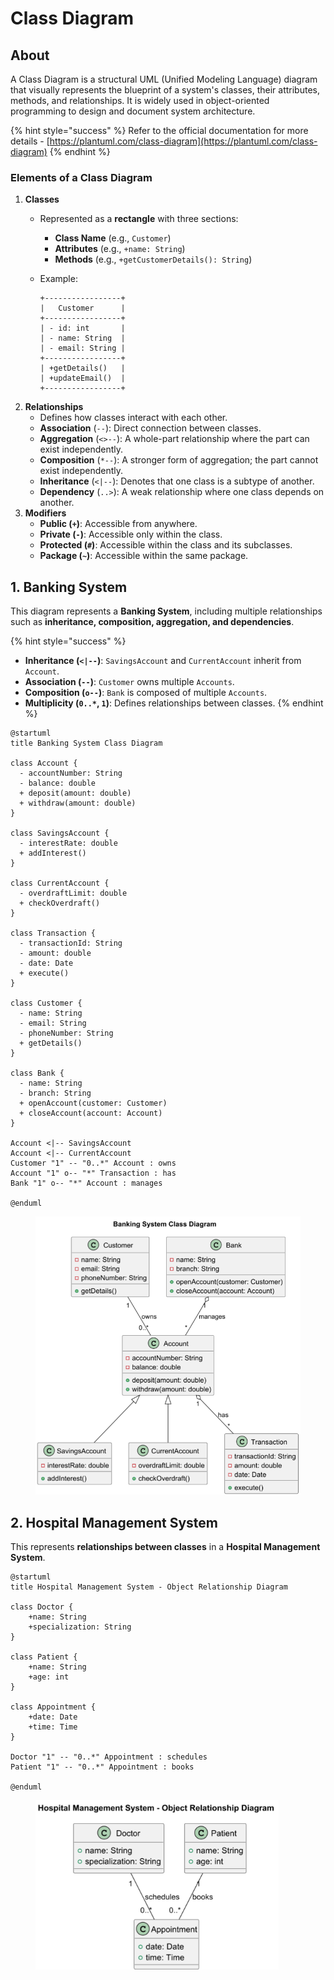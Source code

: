 # Class Diagram

## About

A Class Diagram is a structural UML (Unified Modeling Language) diagram that visually represents the blueprint of a system's classes, their attributes, methods, and relationships. It is widely used in object-oriented programming to design and document system architecture.

{% hint style="success" %}
Refer to the official documentation for more details - [https://plantuml.com/class-diagram](https://plantuml.com/class-diagram)
{% endhint %}

### **Elements of a Class Diagram**

1. **Classes**
   * Represented as a **rectangle** with three sections:
     * **Class Name** (e.g., `Customer`)
     * **Attributes** (e.g., `+name: String`)
     * **Methods** (e.g., `+getCustomerDetails(): String`)
   *   Example:

       ```
       +-----------------+
       |   Customer      |
       +-----------------+
       | - id: int       |
       | - name: String  |
       | - email: String |
       +-----------------+
       | +getDetails()   |
       | +updateEmail()  |
       +-----------------+
       ```
2. **Relationships**
   * Defines how classes interact with each other.
   * **Association** (`--`): Direct connection between classes.
   * **Aggregation** (`<>--`): A whole-part relationship where the part can exist independently.
   * **Composition** (`*--`): A stronger form of aggregation; the part cannot exist independently.
   * **Inheritance** (`<|--`): Denotes that one class is a subtype of another.
   * **Dependency** (`..>`): A weak relationship where one class depends on another.
3. **Modifiers**
   * **Public (`+`)**: Accessible from anywhere.
   * **Private (`-`)**: Accessible only within the class.
   * **Protected (`#`)**: Accessible within the class and its subclasses.
   * **Package (`~`)**: Accessible within the same package.

## 1. Banking System

This diagram represents a **Banking System**, including multiple relationships such as **inheritance, composition, aggregation, and dependencies**.

{% hint style="success" %}
* **Inheritance (`<|--`)**: `SavingsAccount` and `CurrentAccount` inherit from `Account`.
* **Association (`--`)**: `Customer` owns multiple `Accounts`.
* **Composition (`o--`)**: `Bank` is composed of multiple `Accounts`.
* **Multiplicity (`0..*`, `1`)**: Defines relationships between classes.
{% endhint %}

```plant-uml
@startuml
title Banking System Class Diagram

class Account {
  - accountNumber: String
  - balance: double
  + deposit(amount: double)
  + withdraw(amount: double)
}

class SavingsAccount {
  - interestRate: double
  + addInterest()
}

class CurrentAccount {
  - overdraftLimit: double
  + checkOverdraft()
}

class Transaction {
  - transactionId: String
  - amount: double
  - date: Date
  + execute()
}

class Customer {
  - name: String
  - email: String
  - phoneNumber: String
  + getDetails()
}

class Bank {
  - name: String
  - branch: String
  + openAccount(customer: Customer)
  + closeAccount(account: Account)
}

Account <|-- SavingsAccount
Account <|-- CurrentAccount
Customer "1" -- "0..*" Account : owns
Account "1" o-- "*" Transaction : has
Bank "1" o-- "*" Account : manages

@enduml

```

<figure><img src="../../../../../.gitbook/assets/plantuml-class-diagram-1.png" alt="" width="507"><figcaption></figcaption></figure>

## 2. Hospital Management System

This represents **relationships between classes** in a **Hospital Management System**.

```plant-uml
@startuml
title Hospital Management System - Object Relationship Diagram

class Doctor {
    +name: String
    +specialization: String
}

class Patient {
    +name: String
    +age: int
}

class Appointment {
    +date: Date
    +time: Time
}

Doctor "1" -- "0..*" Appointment : schedules
Patient "1" -- "0..*" Appointment : books

@enduml
```

<figure><img src="../../../../../.gitbook/assets/plantuml-class-diagram-2.png" alt="" width="389"><figcaption></figcaption></figure>

